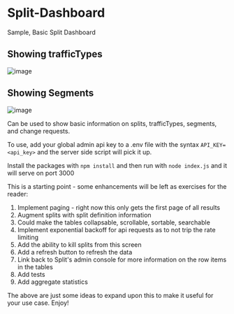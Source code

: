 # Split-Dashboard
Sample, Basic Split Dashboard


## Showing trafficTypes
![image](https://user-images.githubusercontent.com/1207274/211422798-e72ee457-72b8-4d7c-b50e-33cb36cc83d4.png)



## Showing Segments
![image](https://user-images.githubusercontent.com/1207274/211423001-0c18b68e-2854-47a4-85c5-47e46358aae6.png)


Can be used to show basic information on splits, trafficTypes, segments, and change requests.

To use, add your global admin api key to a .env file with the syntax `API_KEY=<api_key>` and the server side script will pick it up. 

Install the packages with `npm install` and then run with `node index.js` and it will serve on port 3000

This is a starting point - some enhancements will be left as exercises for the reader:
  1. Implement paging - right now this only gets the first page of all results
  2. Augment splits with split definition information
  3. Could make the tables collapsable, scrollable, sortable, searchable
  4. Implement exponential backoff for api requests as to not trip the rate limiting
  5. Add the ability to kill splits from this screen
  6. Add a refresh button to refresh the data
  7. Link back to Split's admin console for more information on the row items in the tables
  8. Add tests
  9. Add aggregate statistics
  
 The above are just some ideas to expand upon this to make it useful for your use case. Enjoy!
  


